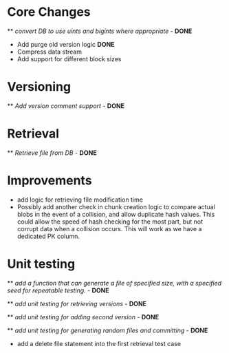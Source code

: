 # Core Changes
** _convert DB to use uints and bigints where appropriate_ - **DONE**
* Add purge old version logic **DONE**
* Compress data stream
* Add support for different block sizes

# Versioning
** _Add version comment support_ - **DONE**

# Retrieval
** _Retrieve file from DB_ - **DONE**

# Improvements
* add logic for retrieving file modification time
* Possibly add another check in chunk creation logic to compare actual blobs in the event of a collision, and allow duplicate hash values. This could allow the speed of hash checking for the most part, but not corrupt data when a collision occurs. This will work as we have a dedicated PK column.

# Unit testing
** _add a function that can generate a file of specified size, with a specified seed for repeatable testing._ - **DONE**

** _add unit testing for retrieving versions_ - **DONE**

** _add unit testing for adding second version_ - **DONE**

** _add unit testing for generating random files and committing_ - **DONE**

* add a delete file statement into the first retrieval test case
